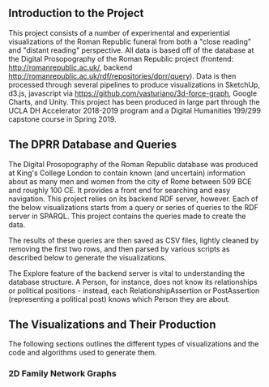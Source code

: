 ## Introduction to the Project
This project consists of a number of experimental and experiential visualizations of the Roman Republic funeral from both a "close reading" and "distant reading" perspective.  All data is based off of the database at the Digital Prosopography of the Roman Republic project (frontend: http://romanrepublic.ac.uk/, backend http://romanrepublic.ac.uk/rdf/repositories/dprr/query).  Data is then processed through several pipelines to produce visualizations in SketchUp, d3.js, javascript via https://github.com/vasturiano/3d-force-graph, Google Charts, and Unity.  This project has been produced in large part through the UCLA DH Accelerator 2018-2019 program and a Digital Humanities 199/299 capstone course in Spring 2019.

## The DPRR Database and Queries
The Digital Prosopography of the Roman Republic database was produced at King's College London to contain known (and uncertain) information about as many men and women from the city of Rome between 509 BCE and roughly 100 CE. It provides a front end for searching and easy navigation.  This project relies on its backend RDF server, however.  Each of the below visualizations starts from a query or series of queries to the RDF server in SPARQL.  This project contains the queries made to create the data.

The results of these queries are then saved as CSV files, lightly cleaned by removing the first two rows, and then parsed by various scripts as described below to generate the visualizations.

The Explore feature of the backend server is vital to understanding the database structure.  A Person, for instance, does not know its relationships or political positions - instead, each RelationshipAssertion or PostAssertion (representing a political post) knows which Person they are about.

## The Visualizations and Their Production
The following sections outlines the different types of visualizations and the code and algorithms used to generate them.

### 2D Family Network Graphs

